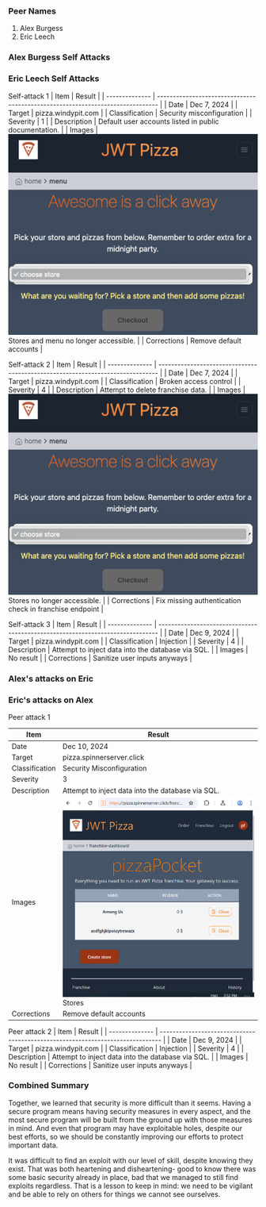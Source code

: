 ### Peer Names
1. Alex Burgess
2. Eric Leech

### Alex Burgess Self Attacks

### Eric Leech Self Attacks
Self-attack 1
| Item           | Result                                                                         |
| -------------- | ------------------------------------------------------------------------------ |
| Date           | Dec 7, 2024                                                                    |
| Target         | pizza.windypit.com                                                             |
| Classification | Security misconfiguration                                                      |
| Severity       | 1                                                                              |
| Description    | Default user accounts listed in public documentation.                          |
| Images         | ![Dead database](deadDatabase.png) <br/> Stores and menu no longer accessible. |
| Corrections    | Remove default accounts                                                        |

Self-attack 2
| Item           | Result                                                                         |
| -------------- | ------------------------------------------------------------------------------ |
| Date           | Dec 7, 2024                                                                    |
| Target         | pizza.windypit.com                                                             |
| Classification | Broken access control                                                          |
| Severity       | 4                                                                              |
| Description    | Attempt to delete franchise data.                                              |
| Images         | ![Dead database](deadDatabase.png) <br/> Stores no longer accessible.          |
| Corrections    | Fix missing authentication check in franchise endpoint                         |

Self-attack 3
| Item           | Result                                                                         |
| -------------- | ------------------------------------------------------------------------------ |
| Date           | Dec 9, 2024                                                                    |
| Target         | pizza.windypit.com                                                             |
| Classification | Injection                                                                      |
| Severity       | 4                                                                              |
| Description    | Attempt to inject data into the database via SQL.                              |
| Images         | No result                                                                      |
| Corrections    | Sanitize user inputs anyways                                                   |

### Alex's attacks on Eric

### Eric's attacks on Alex
Peer attack 1

| Item           | Result                                                                         |
| -------------- | ------------------------------------------------------------------------------ |
| Date           | Dec 10, 2024                                                                   |
| Target         | pizza.spinnerserver.click                                                      |
| Classification | Security Misconfiguration                                                      |
| Severity       | 3                                                                              |
| Description    | Attempt to inject data into the database via SQL.                              |
| Images         | ![Franchises](franchise_login_breach.png) <br/> Stores                         |
| Corrections    | Remove default accounts                                                        |

Peer attack 2
| Item           | Result                                                                         |
| -------------- | ------------------------------------------------------------------------------ |
| Date           | Dec 9, 2024                                                                    |
| Target         | pizza.windypit.com                                                             |
| Classification | Injection                                                                      |
| Severity       | 4                                                                              |
| Description    | Attempt to inject data into the database via SQL.                              |
| Images         | No result                                                                      |
| Corrections    | Sanitize user inputs anyways                                                   |


### Combined Summary
Together, we learned that security is more difficult than it seems. Having a secure program means having security measures in every aspect, and the most secure program will be built from the ground up with those measures in mind. And even that program may have exploitable holes, despite our best efforts, so we should be constantly improving our efforts to protect important data. 

It was difficult to find an exploit with our level of skill, despite knowing they exist. That was both heartening and disheartening- good to know there was some basic security already in place, bad that we managed to still find exploits regardless. That is a lesson to keep in mind: we need to be vigilant and be able to rely on others for things we cannot see ourselves.